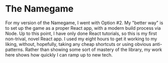 # The Namegame

For my version of the Namegame, I went with Option #2. My "better way" is to set up the game as a proper React app, with a modern build process via Node. Up to this point, I have only done React tutorials, so this is my first non-trival, novel React app. I used my eight hours to get it working to my liking, without, hopefully, taking any cheap shortcuts or using obvious anti-patterns. Rather than showing some sort of mastery of the library, my work here shows how quickly I can ramp up to new tech.
